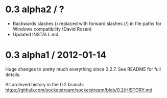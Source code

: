 0.3 alpha2 / ?
==============

* Backwards slashes (\) replaced with forward slashes (/) in file paths for Windows compatibility (David Rosen)
* Updated INSTALL.md


0.3 alpha1 / 2012-01-14
=======================

Huge changes to pretty much everything since 0.2.7. See README for full details.

All archived history in the 0.2 branch: https://github.com/socketstream/socketstream/blob/0.2/HISTORY.md
